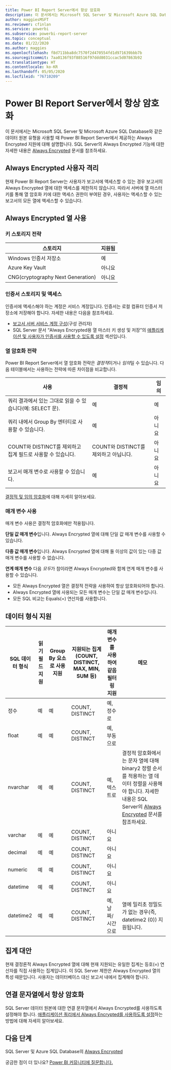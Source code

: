 ```yaml
---
title: Power BI Report Server에서 항상 암호화
description: 이 문서에서는 Microsoft SQL Server 및 Microsoft Azure SQL Database와 같은 데이터 원본 유형을 사용할 때 Power BI Report Server에서 제공하는 Always Encrypted 지원에 대해 설명합니다.
author: maggiesMSFT
ms.reviewer: cfinlan
ms.service: powerbi
ms.subservice: powerbi-report-server
ms.topic: conceptual
ms.date: 01/22/2020
ms.author: maggies
ms.openlocfilehash: f8d711bba8dc7570f2d470554fd1d971639bbb7b
ms.sourcegitcommit: 7aa0136f93f88516f97ddd8031ccac5d07863b92
ms.translationtype: HT
ms.contentlocale: ko-KR
ms.lasthandoff: 05/05/2020
ms.locfileid: "76710209"
---
```

# <a name="always-encrypted-in-power-bi-report-server"></a>Power BI Report Server에서 항상 암호화

이 문서에서는 Microsoft SQL Server 및 Microsoft Azure SQL Database와 같은 데이터 원본 유형을 사용할 때 Power BI Report Server에서 제공하는 Always Encrypted 지원에 대해 설명합니다. SQL Server의 Always Encrypted 기능에 대한 자세한 내용은 [Always Encrypted](https://docs.microsoft.com/sql/relational-databases/security/encryption/always-encrypted-database-engine) 문서를 참조하세요.

## <a name="always-encrypted-user-isolation"></a>Always Encrypted 사용자 격리

현재 Power BI Report Server는 사용자가 보고서에 액세스할 수 있는 경우 보고서의 Always Encrypted 열에 대한 액세스를 제한하지 않습니다.  따라서 서버에 열 마스터 키를 통해 열 암호화 키에 대한 액세스 권한이 부여된 경우, 사용자는 액세스할 수 있는 보고서의 모든 열에 액세스할 수 있습니다.

## <a name="always-encrypted-column-usage"></a>Always Encrypted 열 사용

### <a name="key-storage-strategies"></a>키 스토리지 전략

|스토리지  |지원됨  |
|---------|---------|
|Windows 인증서 저장소 | 예 |
|Azure Key Vault | 아니요 |
| CNG(cryptography Next Generation) | 아니요 |

### <a name="certificate-storage-and-access"></a>인증서 스토리지 및 액세스

인증서에 액세스해야 하는 계정은 서비스 계정입니다. 인증서는 로컬 컴퓨터 인증서 저장소에 저장해야 합니다. 자세한 내용은 다음을 참조하세요.

- [보고서 서버 서비스 계정 구성](https://docs.microsoft.com/sql/reporting-services/install-windows/configure-the-report-server-service-account-ssrs-configuration-manager)(구성 관리자)
- SQL Server 문서 “Always Encrypted용 열 마스터 키 생성 및 저장”의 [애플리케이션 및 사용자가 인증서를 사용할 수 있도록 설정](https://docs.microsoft.com/sql/relational-databases/security/encryption/create-and-store-column-master-keys-always-encrypted#making-certificates-available-to-applications-and-users) 섹션입니다.

### <a name="column-encryption-strategy"></a>열 암호화 전략

Power BI Report Server에서 열 암호화 전략은 *결정적*이거나 *임의*일 수 있습니다. 다음 테이블에서는 사용하는 전략에 따른 차이점을 비교합니다.

|사용  |결정적  |임의  |
|---------|---------|---------|
|쿼리 결과에서 있는 그대로 읽을 수 있습니다(예: SELECT 문). | 예  | 예  |
|쿼리 내에서 Group By 엔터티로 사용할 수 있습니다. | 예 | 아니요 |
|COUNT와 DISTINCT를 제외하고 집계 필드로 사용할 수 있습니다. | COUNT와 DISTINCT를 제외하고 아닙니다. | 아니요 |
|보고서 매개 변수로 사용할 수 있습니다. | 예 | 아니요 |

[결정적 및 임의 암호화](https://docs.microsoft.com/sql/relational-databases/security/encryption/always-encrypted-database-engine#selecting--deterministic-or-randomized-encryption)에 대해 자세히 알아보세요.

### <a name="parameter-usage"></a>매개 변수 사용

매개 변수 사용은 결정적 암호화에만 적용됩니다.

**단일 값 매개 변수**입니다.  Always Encrypted 열에 대해 단일 값 매개 변수를 사용할 수 있습니다.

**다중 값 매개 변수**입니다. Always Encrypted 열에 대해 둘 이상의 값이 있는 다중 값 매개 변수를 사용할 수 없습니다.

**연계 매개 변수** 다음 *모두*가 참이라면 Always Encrypted와 함께 연계 매개 변수를 사용할 수 있습니다.

- 모든 Always Encrypted 열은 결정적 전략을 사용하여 항상 암호화되어야 합니다.
- Always Encrypted 열에 사용되는 모든 매개 변수는 단일 값 매개 변수입니다.
- 모든 SQL 비교는 Equals(=) 연산자를 사용합니다.

## <a name="datatype-support"></a>데이터 형식 지원

| SQL 데이터 형식 | 읽기 필드 지원 | Group By 요소로 사용 지원 | 지원되는 집계(COUNT, DISTINCT, MAX, MIN, SUM 등) | 매개 변수를 사용하여 같음 필터링 지원 | 메모 |
| --- | --- | --- | --- | --- | --- |
| 정수 | 예 | 예 | COUNT, DISTINCT | 예, 정수로 |   |
| float | 예 | 예 | COUNT, DISTINCT | 예, 부동으로 |   |
| nvarchar | 예 | 예 | COUNT, DISTINCT | 예, 텍스트로 | 결정적 암호화에서는 문자 열에 대해 binary2 정렬 순서를 적용하는 열 데이터 정렬을 사용해야 합니다. 자세한 내용은 SQL Server의 [Always Encrypted](https://docs.microsoft.com/sql/relational-databases/security/encryption/always-encrypted-database-engine#selecting--deterministic-or-randomized-encryption) 문서를 참조하세요.  |
| varchar | 예 | 예 | COUNT, DISTINCT | 아니요 |   |
| decimal | 예 | 예 | COUNT, DISTINCT | 아니요 |   |
| numeric | 예 | 예 | COUNT, DISTINCT | 아니요 |   |
| datetime | 예 | 예 | COUNT, DISTINCT | 아니요 |   |
| datetime2 | 예 | 예 | COUNT, DISTINCT | 예, 날짜/시간으로 | 열에 밀리초 정밀도가 없는 경우(즉, datetime2 (0)) 지원됩니다. |

## <a name="aggregation-alternatives"></a>집계 대안

현재 결정론적 Always Encrypted 열에 대해 현재 지원되는 유일한 집계는 등호(=) 연산자를 직접 사용하는 집계입니다. 이 SQL Server 제한은 Always Encrypted 열의 특성 때문입니다. 사용자는 데이터베이스 대신 보고서 내에서 집계해야 합니다.

## <a name="always-encrypted-in-connection-strings"></a>연결 문자열에서 항상 암호화

SQL Server 데이터 원본에 대한 연결 문자열에서 Always Encrypted를 사용하도록 설정해야 합니다. [애플리케이션 쿼리에서 Always Encrypted를 사용하도록 설정](https://docs.microsoft.com/sql/relational-databases/security/encryption/develop-using-always-encrypted-with-net-framework-data-provider#enabling-always-encrypted-for-application-queries)하는 방법에 대해 자세히 알아보세요.

## <a name="next-steps"></a>다음 단계

SQL Server 및 Azure SQL Database의 [Always Encrypted](https://docs.microsoft.com/sql/relational-databases/security/encryption/always-encrypted-database-engine)

궁금한 점이 더 있나요? [Power BI 커뮤니티에 질문합니다.](https://community.powerbi.com/)

